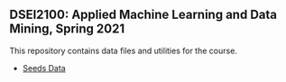 ## DSEI2100: Applied Machine Learning and Data Mining, Spring 2021

This repository contains data files and utilities for the course. 

* [Seeds Data](https://raw.githubusercontent.com/mdogy/dsei210-s21/main/data/seeds_dataset.txt)
